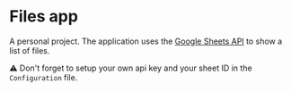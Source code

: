 # Files app

A personal project.
The application uses the [Google Sheets API](https://developers.google.com/sheets/api/reference/rest) to show a list of files.

⚠️ Don't forget to setup your own api key and your sheet ID in the `Configuration` file.
